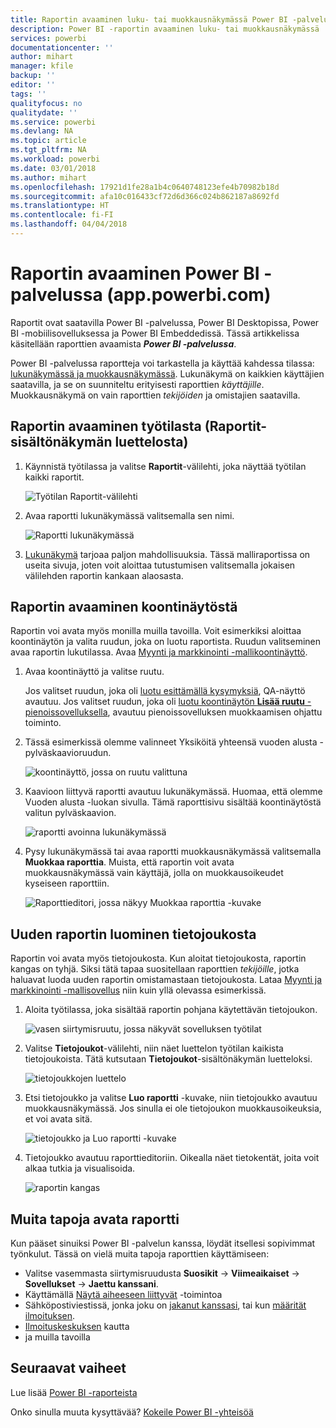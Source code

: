 ```yaml
---
title: Raportin avaaminen luku- tai muokkausnäkymässä Power BI -palvelussa
description: Power BI -raportin avaaminen luku- tai muokkausnäkymässä
services: powerbi
documentationcenter: ''
author: mihart
manager: kfile
backup: ''
editor: ''
tags: ''
qualityfocus: no
qualitydate: ''
ms.service: powerbi
ms.devlang: NA
ms.topic: article
ms.tgt_pltfrm: NA
ms.workload: powerbi
ms.date: 03/01/2018
ms.author: mihart
ms.openlocfilehash: 17921d1fe28a1b4c0640748123efe4b70982b18d
ms.sourcegitcommit: afa10c016433cf72d6d366c024b862187a8692fd
ms.translationtype: HT
ms.contentlocale: fi-FI
ms.lasthandoff: 04/04/2018
---
```

# <a name="open-a-report-in-power-bi-service-apppowerbicom"></a>Raportin avaaminen Power BI -palvelussa (app.powerbi.com)
Raportit ovat saatavilla Power BI -palvelussa, Power BI Desktopissa, Power BI -mobiilisovelluksessa ja Power BI Embeddedissä. Tässä artikkelissa käsitellään raporttien avaamista ***Power BI -palvelussa***.

Power BI -palvelussa raportteja voi tarkastella ja käyttää kahdessa tilassa: [lukunäkymässä ja muokkausnäkymässä](service-reading-view-and-editing-view.md). Lukunäkymä on kaikkien käyttäjien saatavilla, ja se on suunniteltu erityisesti raporttien *käyttäjille*. Muokkausnäkymä on vain raporttien *tekijöiden* ja omistajien saatavilla. 

## <a name="open-a-report-from-a-workspace-via-the-reports-content-view-list"></a>Raportin avaaminen työtilasta (**Raportit**-sisältönäkymän luettelosta)

1. Käynnistä työtilassa ja valitse **Raportit**-välilehti, joka näyttää työtilan kaikki raportit.  
   
   ![Työtilan Raportit-välilehti](media/service-report-open/power-bi-open-report.png)
2. Avaa raportti lukunäkymässä valitsemalla sen nimi.  
   
    ![Raportti lukunäkymässä](media/service-report-open/power-bi-reading-view.png)
3. [Lukunäkymä](service-reading-view-and-editing-view.md) tarjoaa paljon mahdollisuuksia.  Tässä malliraportissa on useita sivuja, joten voit aloittaa tutustumisen valitsemalla jokaisen välilehden raportin kankaan alaosasta. 

## <a name="open-a-report-from-a-dashboard"></a>Raportin avaaminen koontinäytöstä
Raportin voi avata myös monilla muilla tavoilla. Voit esimerkiksi aloittaa koontinäytön ja valita ruudun, joka on luotu raportista.  Ruudun valitseminen avaa raportin lukutilassa. Avaa [Myynti ja markkinointi -mallikoontinäyttö](sample-datasets.md).

1. Avaa koontinäyttö ja valitse ruutu.

   Jos valitset ruudun, joka oli [luotu esittämällä kysymyksiä](service-dashboard-pin-tile-from-q-and-a.md), QA-näyttö avautuu. Jos valitset ruudun, joka oli [luotu koontinäytön **Lisää ruutu** -pienoissovelluksella](service-dashboard-add-widget.md), avautuu pienoissovelluksen muokkaamisen ohjattu toiminto.  

2.  Tässä esimerkissä olemme valinneet Yksiköitä yhteensä vuoden alusta -pylväskaavioruudun.

    ![koontinäyttö, jossa on ruutu valittuna](media/service-report-open/power-bi-dashboard.png)

3.  Kaavioon liittyvä raportti avautuu lukunäkymässä. Huomaa, että olemme Vuoden alusta -luokan sivulla. Tämä raporttisivu sisältää koontinäytöstä valitun pylväskaavion.

    ![raportti avoinna lukunäkymässä](media/service-report-open/power-bi-report.png)

4. Pysy lukunäkymässä tai avaa raportti muokkausnäkymässä valitsemalla **Muokkaa raporttia**. Muista, että raportin voit avata muokkausnäkymässä vain käyttäjä, jolla on muokkausoikeudet kyseiseen raporttiin.

    ![Raporttieditori, jossa näkyy Muokkaa raporttia -kuvake](media/service-report-open/power-bi-edit-report.png)

## <a name="create-a-brand-new-report-from-a-dataset"></a>Uuden raportin luominen tietojoukosta
Raportin voi avata myös tietojoukosta. Kun aloitat tietojoukosta, raportin kangas on tyhjä. Siksi tätä tapaa suositellaan raporttien *tekijöille*, jotka haluavat luoda uuden raportin omistamastaan tietojoukosta. Lataa [Myynti ja markkinointi -mallisovellus](sample-datasets.md) niin kuin yllä olevassa esimerkissä.

1. Aloita työtilassa, joka sisältää raportin pohjana käytettävän tietojoukon.

   ![vasen siirtymisruutu, jossa näkyvät sovelluksen työtilat](media/service-report-open/power-bi-workspace.png)

2. Valitse **Tietojoukot**-välilehti, niin näet luettelon työtilan kaikista tietojoukoista. Tätä kutsutaan **Tietojoukot**-sisältönäkymän luetteloksi.
   
   ![tietojoukkojen luettelo](media/service-report-open/power-bi-dataset.png)

1. Etsi tietojoukko ja valitse **Luo raportti** -kuvake, niin tietojoukko avautuu muokkausnäkymässä. Jos sinulla ei ole tietojoukon muokkausoikeuksia, et voi avata sitä. 
   
    ![tietojoukko ja Luo raportti -kuvake](media/service-report-open/power-bi-create-report.png)

3. Tietojoukko avautuu raporttieditoriin. Oikealla näet tietokentät, joita voit alkaa tutkia ja visualisoida. 

   ![raportin kangas](media/service-report-open/power-bi-blank-canvas.png)

##  <a name="still-more-ways-to-open-a-report"></a>Muita tapoja avata raportti
Kun pääset sinuiksi Power BI -palvelun kanssa, löydät itsellesi sopivimmat työnkulut. Tässä on vielä muita tapoja raporttien käyttämiseen:
- Valitse vasemmasta siirtymisruudusta **Suosikit** -> **Viimeaikaiset** -> **Sovellukset** -> **Jaettu kanssani**. 
- Käyttämällä [Näytä aiheeseen liittyvät](service-related-content.md) -toimintoa
- Sähköpostiviestissä, jonka joku on [jakanut kanssasi](service-share-reports.md), tai kun [määrität ilmoituksen](service-set-data-alerts.md).    
- [Ilmoituskeskuksen](service-notification-center.md) kautta    
- ja muilla tavoilla

## <a name="next-steps"></a>Seuraavat vaiheet
Lue lisää [Power BI -raporteista](service-reports.md)

Onko sinulla muuta kysyttävää? [Kokeile Power BI -yhteisöä](http://community.powerbi.com/)  


